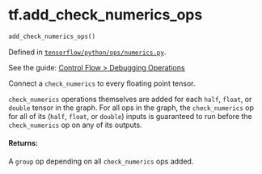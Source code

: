 <div itemscope itemtype="http://developers.google.com/ReferenceObject">
<meta itemprop="name" content="tf.add_check_numerics_ops" />
</div>

# tf.add_check_numerics_ops

``` python
add_check_numerics_ops()
```



Defined in [`tensorflow/python/ops/numerics.py`](https://www.tensorflow.org/code/tensorflow/python/ops/numerics.py).

See the guide: [Control Flow > Debugging Operations](../../../api_guides/python/control_flow_ops.md#Debugging_Operations)

Connect a `check_numerics` to every floating point tensor.

`check_numerics` operations themselves are added for each `half`, `float`,
or `double` tensor in the graph. For all ops in the graph, the
`check_numerics` op for all of its (`half`, `float`, or `double`) inputs
is guaranteed to run before the `check_numerics` op on any of its outputs.

#### Returns:

  A `group` op depending on all `check_numerics` ops added.